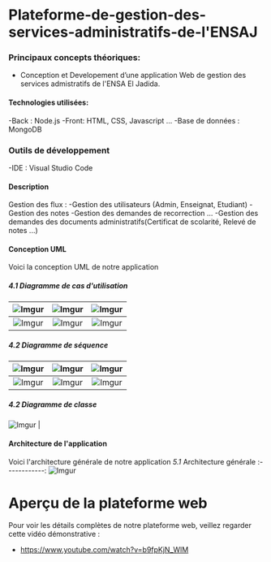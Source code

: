 # Plateforme-de-gestion-des-services-administratifs-de-l'ENSAJ
### Principaux concepts théoriques: 
-   Conception et Developement d’une application Web de gestion des services admistratifs de l'ENSA El Jadida.


#### Technologies utilisées:
-Back : Node.js
-Front: HTML, CSS, Javascript ...
-Base de données : MongoDB

### Outils de développement
-IDE : Visual Studio Code

#### Description

Gestion des flux :
-Gestion des utilisateurs (Admin, Enseignat, Etudiant)
-Gestion des notes
-Gestion des demandes de recorrection ...
-Gestion des demandes des documents administratifs(Certificat de scolarité, Relevé de notes ...)


#### Conception UML

Voici la conception UML de notre application
##### *4.1* Diagramme de cas d'utilisation  
![Imgur](https://imgur.com/KaoLMww.jpg)  |  ![Imgur](https://imgur.com/1f142Wd.jpg)  |  ![Imgur](https://imgur.com/1f142Wd.jpg) 
:-------------:|:----------------:|:----------------:
![Imgur](https://imgur.com/KaoLMww.jpg)  |  ![Imgur](https://imgur.com/1f142Wd.jpg)  |  ![Imgur](https://imgur.com/1f142Wd.jpg) 

##### *4.2* Diagramme de séquence 
![Imgur](https://imgur.com/KaoLMww.jpg)  |  ![Imgur](https://imgur.com/1f142Wd.jpg)  |  ![Imgur](https://imgur.com/1f142Wd.jpg) 
:-------------:|:----------------:|:----------------:
![Imgur](https://imgur.com/KaoLMww.jpg)  |  ![Imgur](https://imgur.com/1f142Wd.jpg)  |  ![Imgur](https://imgur.com/1f142Wd.jpg) 

##### *4.2* Diagramme de classe  
![Imgur](https://imgur.com/KaoLMww.jpg)  |

#### Architecture de l'application

Voici l'architecture générale de notre application
*5.1* Architecture générale
:------------:
![Imgur](https://imgur.com/EltgZQR.jpg) 


# Aperçu de la plateforme web
  Pour voir les détails complètes de notre plateforme web, veillez regarder cette vidéo démonstrative :
- https://www.youtube.com/watch?v=b9fpKjN_WlM
